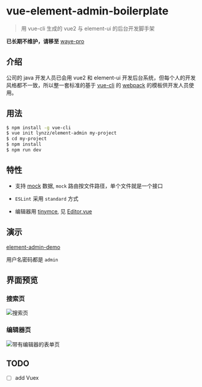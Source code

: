 # vue-element-admin-boilerplate

> 用 vue-cli 生成的 vue2 与 element-ui 的后台开发脚手架

**已长期不维护，请移至** [waye-pro](https://github.com/wayejs/waye-pro.git)

## 介绍

公司的 java 开发人员已会用 vue2 和 element-ui 开发后台系统，但每个人的开发风格都不一致，所以整一套标准的基于 [vue-cli](https://github.com/vuejs/vue-cli) 的 [webpack](https://github.com/vuejs-templates/webpack) 的模板供开发人员使用。

## 用法

``` bash
$ npm install -g vue-cli
$ vue init lynzz/element-admin my-project
$ cd my-project
$ npm install
$ npm run dev
```

## 特性

- 支持 [mock](http://mockjs.com/) 数据, `mock` 路由按文件路径，单个文件就是一个接口

- `ESLint` 采用 `standard` 方式

- 编辑器用 [tinymce](https://www.tinymce.com/), 见 [Editor.vue](https://github.com/lynzz/element-admin/blob/master/template/src/components/Editor.vue)

## 演示

[element-admin-demo](https://element-admin-demo-pvcijgwhsa.now.sh/)

用户名密码都是 `admin`

## 界面预览

### 搜索页

![搜索页](https://raw.githubusercontent.com/lynzz/element-admin/master/screenshot/search.jpg)

### 编辑器页

![带有编辑器的表单页](https://raw.githubusercontent.com/lynzz/element-admin/master/screenshot/form.jpg)

## TODO

- [ ] add Vuex
